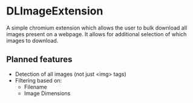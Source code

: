# DLImageExtension
A simple chromium extension which allows the user to bulk download all images present on a webpage. It allows for additional selection of which images to download.

## Planned features
- Detection of all images (not just \<img\> tags)
- Filtering based on:
  - Filename
  - Image Dimensions